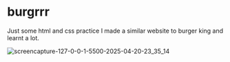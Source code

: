# burgrrr
Just some html and css practice
I made a similar website to burger king and learnt a lot. 


![screencapture-127-0-0-1-5500-2025-04-20-23_35_14](https://github.com/user-attachments/assets/c2f99894-b57a-428d-9f17-037ea1d1800a)
